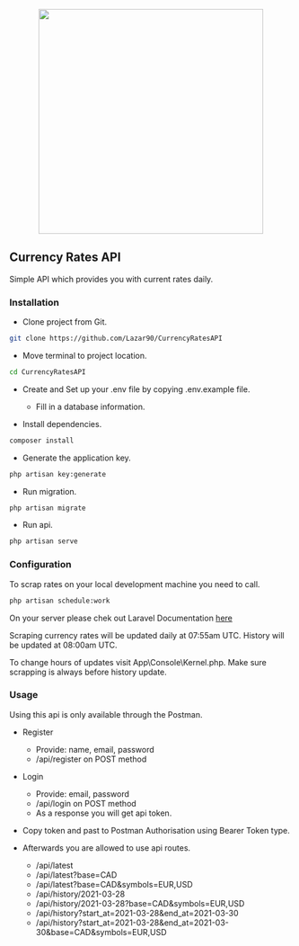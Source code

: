 <p align="center"><a href="https://laravel.com" target="_blank"><img src="https://raw.githubusercontent.com/laravel/art/master/logo-lockup/5%20SVG/2%20CMYK/1%20Full%20Color/laravel-logolockup-cmyk-red.svg" width="400"></a></p>

## Currency Rates API

Simple API which provides you with current rates daily.

<h3>Installation</h3>

- Clone project from Git.
```bash
git clone https://github.com/Lazar90/CurrencyRatesAPI
```

- Move terminal to project location.
```bash
cd CurrencyRatesAPI
```
- Create and Set up your .env file by copying .env.example file.
    * Fill in a database information.
        
- Install dependencies.
```bash
composer install
```

-  Generate the application key.
```bash
php artisan key:generate
``````

- Run migration.
```bash
php artisan migrate
``````

- Run api.
```bash
php artisan serve
``````
<h3>Configuration</h3> 

To scrap rates on your local development machine you need to call. 

```bash
php artisan schedule:work
``````

On your server please chek out Laravel Documentation 
<a href="https://laravel.com/docs/8.x/scheduling#running-the-scheduler" target="_blank">here</a>

Scraping currency rates will be updated daily at 07:55am UTC.
History will be updated at 08:00am UTC.

To change hours of updates visit App\Console\Kernel.php.
Make sure scrapping is always before history update.

<h3>Usage</h3> 

Using this api is only available through the Postman.

- Register
    * Provide: name, email, password
    * /api/register on POST method
    
- Login
    * Provide: email, password
    * /api/login on POST method
    * As a response you will get api token.
    
- Copy token and past to Postman Authorisation using Bearer Token type.

- Afterwards you are allowed to use api routes.
    * /api/latest
    * /api/latest?base=CAD
    * /api/latest?base=CAD&symbols=EUR,USD
    * /api/history/2021-03-28
    * /api/history/2021-03-28?base=CAD&symbols=EUR,USD
    * /api/history?start_at=2021-03-28&end_at=2021-03-30
    * /api/history?start_at=2021-03-28&end_at=2021-03-30&base=CAD&symbols=EUR,USD
    
